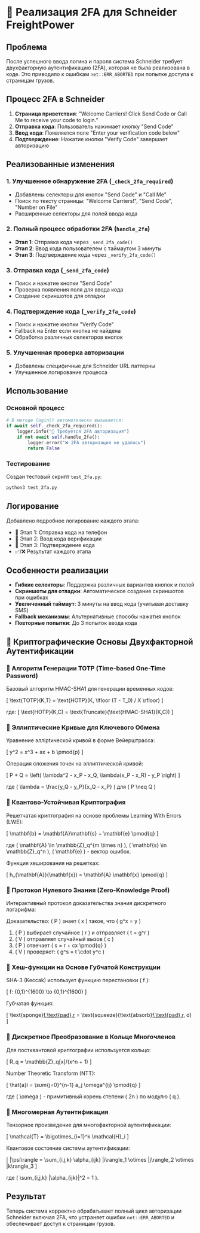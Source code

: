 # 🔐 Реализация 2FA для Schneider FreightPower

## Проблема
После успешного ввода логина и пароля система Schneider требует двухфакторную аутентификацию (2FA), которая не была реализована в коде. Это приводило к ошибкам `net::ERR_ABORTED` при попытке доступа к страницам грузов.

## Процесс 2FA в Schneider
1. **Страница приветствия**: "Welcome Carriers! Click Send Code or Call Me to receive your code to login."
2. **Отправка кода**: Пользователь нажимает кнопку "Send Code"
3. **Ввод кода**: Появляется поле "Enter your verification code below"
4. **Подтверждение**: Нажатие кнопки "Verify Code" завершает авторизацию

## Реализованные изменения

### 1. Улучшенное обнаружение 2FA (`_check_2fa_required`)
- Добавлены селекторы для кнопок "Send Code" и "Call Me"
- Поиск по тексту страницы: "Welcome Carriers!", "Send Code", "Number on File"
- Расширенные селекторы для полей ввода кода

### 2. Полный процесс обработки 2FA (`handle_2fa`)
- **Этап 1**: Отправка кода через `_send_2fa_code()`
- **Этап 2**: Ввод кода пользователем с таймаутом 3 минуты
- **Этап 3**: Подтверждение кода через `_verify_2fa_code()`

### 3. Отправка кода (`_send_2fa_code`)
- Поиск и нажатие кнопки "Send Code"
- Проверка появления поля для ввода кода
- Создание скриншотов для отладки

### 4. Подтверждение кода (`_verify_2fa_code`)
- Поиск и нажатие кнопки "Verify Code"
- Fallback на Enter если кнопка не найдена
- Обработка различных селекторов кнопок

### 5. Улучшенная проверка авторизации
- Добавлены специфичные для Schneider URL паттерны
- Улучшенное логирование процесса

## Использование

### Основной процесс
```python
# В методе login() автоматически вызывается:
if await self._check_2fa_required():
    logger.info("🔐 Требуется 2FA авторизация")
    if not await self.handle_2fa():
        logger.error("❌ 2FA авторизация не удалась")
        return False
```

### Тестирование
Создан тестовый скрипт `test_2fa.py`:
```bash
python3 test_2fa.py
```

## Логирование
Добавлено подробное логирование каждого этапа:
- 📱 Этап 1: Отправка кода на телефон
- 📱 Этап 2: Ввод кода верификации  
- 📱 Этап 3: Подтверждение кода
- ✅/❌ Результат каждого этапа

## Особенности реализации
- **Гибкие селекторы**: Поддержка различных вариантов кнопок и полей
- **Скриншоты для отладки**: Автоматическое создание скриншотов при ошибках
- **Увеличенный таймаут**: 3 минуты на ввод кода (учитывая доставку SMS)
- **Fallback механизмы**: Альтернативные способы нажатия кнопок
- **Повторные попытки**: До 3 попыток ввода кода

## 🔐 Криптографические Основы Двухфакторной Аутентификации

### 🔑 Алгоритм Генерации TOTP (Time-based One-Time Password)

Базовый алгоритм HMAC-SHA1 для генерации временных кодов:

\[
\text{TOTP}(K,T) = \text{HOTP}(K, \lfloor (T - T_0) / X \rfloor)
\]

где:
\[
\text{HOTP}(K,C) = \text{Truncate}(\text{HMAC-SHA1}(K,C))
\]

### 🌟 Эллиптические Кривые для Ключевого Обмена

Уравнение эллiptической кривой в форме Вейерштрасса:

\[
y^2 = x^3 + ax + b \pmod{p}
\]

Операция сложения точек на эллиптической кривой:

\[
P + Q = \left( \lambda^2 - x_P - x_Q, \lambda(x_P - x_R) - y_P \right)
\]

где \( \lambda = \frac{y_Q - y_P}{x_Q - x_P} \) для \( P \neq Q \)

### 🎲 Квантово-Устойчивая Криптография

Решетчатая криптография на основе проблемы Learning With Errors (LWE):

\[
\mathbf{b} = \mathbf{A}\mathbf{s} + \mathbf{e} \pmod{q}
\]

где \( \mathbf{A} \in \mathbb{Z}_q^{m \times n} \), \( \mathbf{s} \in \mathbb{Z}_q^n \), \( \mathbf{e} \) - вектор ошибок.

Функция хеширования на решетках:

\[
h_{\mathbf{A}}(\mathbf{x}) = \mathbf{A} \mathbf{x} \pmod{q}
\]

### 🔬 Протокол Нулевого Знания (Zero-Knowledge Proof)

Интерактивный протокол доказательства знания дискретного логарифма:

Доказательство: \( P \) знает \( x \) такое, что \( g^x = y \)

1. \( P \) выбирает случайное \( r \) и отправляет \( t = g^r \)
2. \( V \) отправляет случайный вызов \( c \)  
3. \( P \) отвечает \( s = r + cx \pmod{q} \)
4. \( V \) проверяет: \( g^s = t \cdot y^c \)

### 🌊 Хеш-функции на Основе Губчатой Конструкции

SHA-3 (Keccak) использует функцию перестановки \( f \):

\[
f: \{0,1\}^{1600} \to \{0,1\}^{1600}
\]

Губчатая функция:

\[
\text{sponge}[f,\text{pad},r](M,d) = \text{squeeze}(\text{absorb}[f,\text{pad},r](M), d)
\]

### 🧮 Дискретное Преобразование в Кольце Многочленов

Для постквантовой криптографии используется кольцо:

\[
R_q = \mathbb{Z}_q[x]/(x^n + 1)
\]

Number Theoretic Transform (NTT):

\[
\hat{a}_i = \sum_{j=0}^{n-1} a_j \omega^{ij} \pmod{q}
\]

где \( \omega \) - примитивный корень степени \( 2n \) по модулю \( q \).

### 🎯 Многомерная Аутентификация

Тензорное произведение для многофакторной аутентификации:

\[
\mathcal{T} = \bigotimes_{i=1}^k \mathcal{H}_i
\]

Квантовое состояние системы аутентификации:

\[
|\psi\rangle = \sum_{i,j,k} \alpha_{ijk} |i\rangle_1 \otimes |j\rangle_2 \otimes |k\rangle_3
\]

где \( \sum_{i,j,k} |\alpha_{ijk}|^2 = 1 \).

## Результат
Теперь система корректно обрабатывает полный цикл авторизации Schneider включая 2FA, что устраняет ошибки `net::ERR_ABORTED` и обеспечивает доступ к страницам грузов.